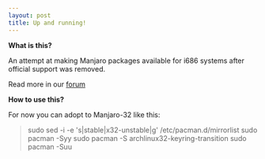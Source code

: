 ```yaml
---
layout: post
title: Up and running!
---
```


**What is this?**

An attempt at making Manjaro packages available for i686 systems after official support was removed.

Read more in our [forum](https://forum.manjaro.org/t/manjaro32-org/34634)

**How to use this?**

For now you can adopt to Manjaro-32 like this:

> sudo sed -i -e 's|stable|x32-unstable|g' /etc/pacman.d/mirrorlist
> sudo pacman -Syy
> sudo pacman -S archlinux32-keyring-transition
> sudo pacman -Suu

